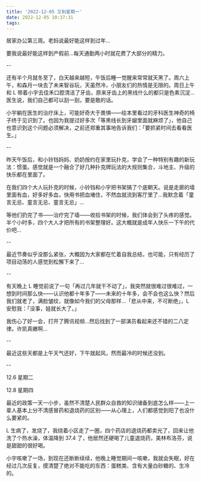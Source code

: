 ```yaml
---
title: '2022-12-05 又到星期一'
date: 2022-12-05 10:37:31
tags:
---
```


居家办公第三周。老妈说最好能这样到过年...

要我说最好能这样到产假前...每天通勤两小时就花费了大部分的精力。

--

还有半个月就冬至了，白天越来越短，午饭后睡一觉醒来常常就天黑了。周六上午，和森月一块去了未来智谷玩，天虽然冷，小朋友们的热情是无限的。周日上午和 L 带着小宇去佳禾口腔清洁了牙齿，原来牙齿上的黑线什么的都只是色素沉淀...医生说，我们自己都可以刮一刮，要是敢的话。

小宇躺在医生的治疗床上，可能好奇大于畏惧——绘本里看过的牙科医生神奇的椅子终于见识到了。也因为我提过好多次「等黑线长到牙龈里面就麻烦了」，他自己也意识到这个问题必须解决，之前还郑重其事地告诉我们：「要抓紧时间去看看医生。」

--

昨天午饭后，和小铃铛妈妈、奶奶按约在家里玩扑克，学会了一种特别有趣的新玩法：惯蛋。感觉就是一个融合了好几种扑克牌玩法的大规则集合，斗地主、升级的快乐都在里面了。

在我们四个大人玩扑克的时候，小铃铛和小宇把书架搞了个底朝天。说是走廊的墙里面有血，好多好多血，快用书把血堵住，不然血就流到客厅里了...我默念着「童言无忌、童言无忌、童言无忌」...

等他们扔完了书——治疗完了墙——收拾书架的时候，我们体会到了头疼的感觉。半个小时多，四个大人才把所有的书架整理好。这大概就是成年人快乐一下午的代价吧...

--

最近节奏似乎没那么紧张，大概因为大家都在忙着自我总结，也可能，只有经历了项目动荡的人感觉到松懈下来了...

--

有天晚上 L 睡觉前说了一句「再过几年就干不动了」，我突然就很难过很难过，一想到时间那么快——认识他都十年多了——未来的十年多，会不会也这么快？然后我们就老了，满脸皱纹，就像如今我们的父母那样...「悲从中来，不可断绝」，L 安慰我：「没事，娃就长大了。」

我伤心了好一会，打开了腾讯视频...然后找到了一部演员看起来还不错的二八定律。许凯真嫩啊...

--

最近这些天都是上午天气还好，下午就起风，然而最冷的时候还没到。

--

12.6 星期二

12.8 星期四

最近的政策一天一小步，虽然不清楚人民群众自救的知识储备到底怎么样——上一辈人基本上分不清感冒药和退烧药的区别——从心理上，人们都感觉到阳了也没什么要紧的。

L 生病了，发烧了，我绕着小区走了一圈，四个药店的退烧药都卖光了，回来让他洗了个热水澡，体温降到 37.4 了，他居然还硬喝了儿童退烧药，美林布洛芬，说是甜甜的很好喝。

小宇咳嗽了一场，到现在还断断续续，他晚上睡觉期间一咳嗽，我就会失眠，好在经过几次反复，摸清楚了绝对不能吃的东西：蛋糕类、含有大量白砂糖的、生冷的。






